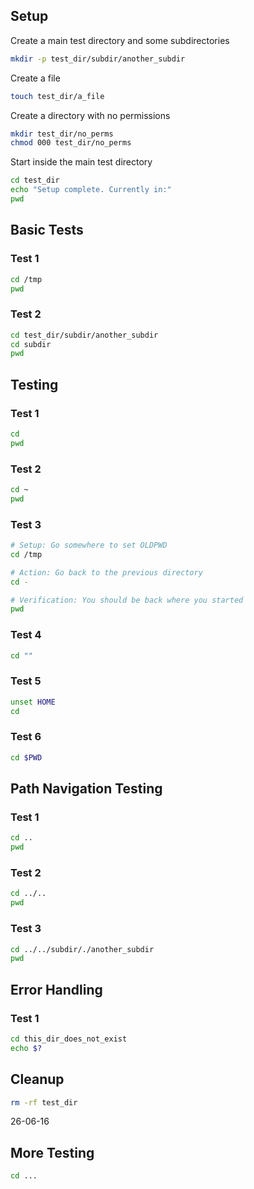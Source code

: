 
## Setup

Create a main test directory and some subdirectories

```bash
mkdir -p test_dir/subdir/another_subdir
```

Create a file

```bash
touch test_dir/a_file
```

Create a directory with no permissions

```bash
mkdir test_dir/no_perms
chmod 000 test_dir/no_perms
```

Start inside the main test directory

```bash
cd test_dir
echo "Setup complete. Currently in:"
pwd
```

## Basic Tests

### Test 1

```bash
cd /tmp
pwd
```

### Test 2

```bash
cd test_dir/subdir/another_subdir
cd subdir
pwd
```

## Testing

### Test 1

```bash
cd
pwd
```

### Test 2

```bash
cd ~
pwd
```

### Test 3

```bash
# Setup: Go somewhere to set OLDPWD
cd /tmp

# Action: Go back to the previous directory
cd -

# Verification: You should be back where you started
pwd
```

### Test 4

```bash
cd ""
```

### Test 5

```bash
unset HOME
cd
```

### Test 6

```bash
cd $PWD
```

## Path Navigation Testing

### Test 1

```bash
cd ..
pwd
```

### Test 2

```bash
cd ../..
pwd
```

### Test 3

```bash
cd ../../subdir/./another_subdir
pwd
```

## Error Handling

### Test 1

```bash
cd this_dir_does_not_exist
echo $?
```

## Cleanup

```bash
rm -rf test_dir
```

26-06-16


## More Testing

```bash
cd ...
```
